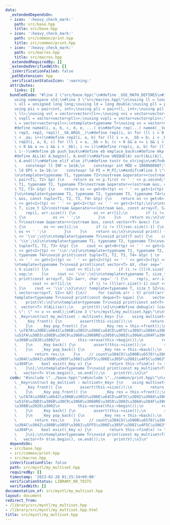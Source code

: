 ```yaml
---
data:
  _extendedDependsOn:
  - icon: ':heavy_check_mark:'
    path: src/base.hpp
    title: src/base.hpp
  - icon: ':heavy_check_mark:'
    path: src/common/print.hpp
    title: src/common/print.hpp
  - icon: ':heavy_check_mark:'
    path: src/macros.hpp
    title: src/macros.hpp
  _extendedRequiredBy: []
  _extendedVerifiedWith: []
  _isVerificationFailed: false
  _pathExtension: hpp
  _verificationStatusIcon: ':warning:'
  attributes:
    links: []
  bundledCode: "#line 2 \"src/base.hpp\"\n#define _USE_MATH_DEFINES\n#include <bits/stdc++.h>\n\
    using namespace std;\n#line 3 \"src/macros.hpp\"\n\nusing ll = long long;\nusing\
    \ ull = unsigned long long;\nusing ld = long double;\nusing pll = pair<ll, ll>;\n\
    using pii = pair<int, int>;\nusing pli = pair<ll, int>;\nusing pil = pair<int,\
    \ ll>;\nusing vvl = vector<vector<ll>>;\nusing vvi = vector<vector<int>>;\nusing\
    \ vvpll = vector<vector<pll>>;\nusing vvpli = vector<vector<pli>>;\nusing vvpil\
    \ = vector<vector<pil>>;\ntemplate<typename T>\nusing vv = vector<vector<T>>;\n\
    #define name4(i, a, b, c, d, e, ...) e\n#define rep(...) name4(__VA_ARGS__, rep4,\
    \ rep3, rep2, rep1)(__VA_ARGS__)\n#define rep1(i, a) for (ll i = 0, _aa = a; i\
    \ < _aa; i++)\n#define rep2(i, a, b) for (ll i = a, _bb = b; i < _bb; i++)\n#define\
    \ rep3(i, a, b, c) for (ll i = a, _bb = b; (c > 0 && a <= i && i < _bb) or (c\
    \ < 0 && a >= i && i > _bb); i += c)\n#define rrep(i, a, b) for (ll i=(a); i>(b);\
    \ i--)\n#define pb push_back\n#define eb emplace_back\n#define mkp make_pair\n\
    #define ALL(A) A.begin(), A.end()\n#define UNIQUE(A) sort(ALL(A)), A.erase(unique(ALL(A)),\
    \ A.end())\n#define elif else if\n#define tostr to_string\n\n#ifndef CONSTANTS\n\
    \    constexpr ll INF = 1e18;\n    constexpr int MOD = 1000000007;\n    constexpr\
    \ ld EPS = 1e-10;\n    constexpr ld PI = M_PI;\n#endif\n#line 3 \"src/common/print.hpp\"\
    \n\ntemplate<typename T1, typename T2>\nostream &operator<<(ostream &os, const\
    \ pair<T1, T2> &p) {\n    return os << p.first << ' ' << p.second;\n}\n\ntemplate<typename\
    \ T1, typename T2, typename T3>\nostream &operator<<(ostream &os, const tuple<T1,\
    \ T2, T3> &tp) {\n    return os << get<0>(tp) << ' ' << get<1>(tp) << ' ' << get<2>(tp);\n\
    }\n\ntemplate<typename T1, typename T2, typename T3, typename T4>\nostream &operator<<(ostream\
    \ &os, const tuple<T1, T2, T3, T4> &tp) {\n    return os << get<0>(tp) << ' '\
    \ << get<1>(tp) << ' ' << get<2>(tp) << ' ' << get<3>(tp);\n}\n\ntemplate<typename\
    \ T, size_t SZ>\nostream &operator<<(ostream &os, const array<T, SZ> &arr) {\n\
    \    rep(i, arr.size()) {\n        os << arr[i];\n        if (i != (ll)arr.size()-1)\
    \ {\n            os << ' ';\n        }\n    }\n    return os;\n}\n\ntemplate<typename\
    \ T>\nostream &operator<<(ostream &os, const vector<T> &vec) {\n    rep(i, vec.size())\
    \ {\n        os << vec[i];\n        if (i != (ll)vec.size()-1) {\n           \
    \ os << ' ';\n        }\n    }\n    return os;\n}\n\nvoid print() {\n    cout\
    \ << '\\n';\n}\n\ntemplate<typename T>\nvoid print(T out) {\n    cout << out <<\
    \ '\\n';\n}\n\ntemplate<typename T1, typename T2, typename T3>\nvoid print(const\
    \ tuple<T1, T2, T3> &tp) {\n    cout << get<0>(tp) << ' ' << get<1>(tp) << ' '\
    \ << get<2>(tp) << '\\n';\n}\n\ntemplate<typename T1, typename T2, typename T3,\
    \ typename T4>\nvoid print(const tuple<T1, T2, T3, T4> &tp) { \n    cout << get<0>(tp)\
    \ << ' ' << get<1>(tp) << ' ' << get<2>(tp) << ' ' << get<3>(tp) << '\\n';\n}\n\
    \ntemplate<typename T>\nvoid print(const vector<T> &V, char sep=' ') {\n    rep(i,\
    \ V.size()) {\n        cout << V[i];\n        if (i != (ll)V.size()-1) cout <<\
    \ sep;\n    }\n    cout << '\\n';\n}\n\ntemplate<typename T, size_t SZ>\nvoid\
    \ print(const array<T, SZ> &arr, char sep=' ') {\n    rep(i, arr.size()) {\n \
    \       cout << arr[i];\n        if (i != (ll)arr.size()-1) cout << sep;\n   \
    \ }\n    cout << '\\n';\n}\n\n// template<typename T, size_t SZ>\n// void print(const\
    \ vector<array<T, SZ>> &V) {\n//     for (auto& arr : V) print(arr);\n// }\n\n\
    template<typename T>\nvoid print(const deque<T> &que) {\n    vector<T> V(ALL(que));\n\
    \    print(V);\n}\n\ntemplate<typename T>\nvoid print(const set<T> &se) {\n  \
    \  vector<T> V(ALL(se));\n    print(V);\n}\n\n#define debug(x) (cout << #x <<\
    \ \": \" << x << endl);\n#line 3 \"src/mystl/my_multiset.hpp\"\n\ntemplate<typename\
    \ _Key>\nstruct my_multiset : multiset<_Key> {\n    using multiset<_Key>::multiset;\n\
    \    _Key front() {\n        assert(this->size());\n        return *this->begin();\n\
    \    }\n    _Key pop_front() {\n        _Key res = this->front();\n        //\
    \ \u7A7A\u306E\u6642\u306B\u3053\u306E\u64CD\u4F5C\u3092\u3084\u308B\u3068\u63D0\
    \u51FA\u30D3\u30EB\u30C9\u3060\u3068RE\u3058\u3083\u306A\u304F\u3066TLE\u306B\u306A\
    \u308B\u2026\u3002\n        this->erase(this->begin());\n        return res;\n\
    \    }\n    _Key back() {\n        assert(this->size());\n        return *this->rbegin();\n\
    \    }\n    _Key pop_back() {\n        _Key res = this->back();\n        this->erase(prev(this->end()));\n\
    \        return res;\n    }\n    // count\u304CO(\u500B\u6570)\u3068\u306E\u8A71\
    \u304C\u3042\u308B\u305F\u3081\u5FF5\u306E\u305F\u3081\u4F5C\u3063\u3066\u304A\
    \u304F\n    bool exist(_Key x) {\n        return this->find(x) != this->end();\n\
    \    }\n};\n\ntemplate<typename T>\nvoid print(const my_multiset<T> &se) {\n \
    \   vector<T> V(se.begin(), se.end());\n    print(V);\n}\n"
  code: "#include \"../base.hpp\"\n#include \"../common/print.hpp\"\n\ntemplate<typename\
    \ _Key>\nstruct my_multiset : multiset<_Key> {\n    using multiset<_Key>::multiset;\n\
    \    _Key front() {\n        assert(this->size());\n        return *this->begin();\n\
    \    }\n    _Key pop_front() {\n        _Key res = this->front();\n        //\
    \ \u7A7A\u306E\u6642\u306B\u3053\u306E\u64CD\u4F5C\u3092\u3084\u308B\u3068\u63D0\
    \u51FA\u30D3\u30EB\u30C9\u3060\u3068RE\u3058\u3083\u306A\u304F\u3066TLE\u306B\u306A\
    \u308B\u2026\u3002\n        this->erase(this->begin());\n        return res;\n\
    \    }\n    _Key back() {\n        assert(this->size());\n        return *this->rbegin();\n\
    \    }\n    _Key pop_back() {\n        _Key res = this->back();\n        this->erase(prev(this->end()));\n\
    \        return res;\n    }\n    // count\u304CO(\u500B\u6570)\u3068\u306E\u8A71\
    \u304C\u3042\u308B\u305F\u3081\u5FF5\u306E\u305F\u3081\u4F5C\u3063\u3066\u304A\
    \u304F\n    bool exist(_Key x) {\n        return this->find(x) != this->end();\n\
    \    }\n};\n\ntemplate<typename T>\nvoid print(const my_multiset<T> &se) {\n \
    \   vector<T> V(se.begin(), se.end());\n    print(V);\n}\n"
  dependsOn:
  - src/base.hpp
  - src/common/print.hpp
  - src/macros.hpp
  isVerificationFile: false
  path: src/mystl/my_multiset.hpp
  requiredBy: []
  timestamp: '2023-02-28 01:25:34+09:00'
  verificationStatus: LIBRARY_NO_TESTS
  verifiedWith: []
documentation_of: src/mystl/my_multiset.hpp
layout: document
redirect_from:
- /library/src/mystl/my_multiset.hpp
- /library/src/mystl/my_multiset.hpp.html
title: src/mystl/my_multiset.hpp
---
```

